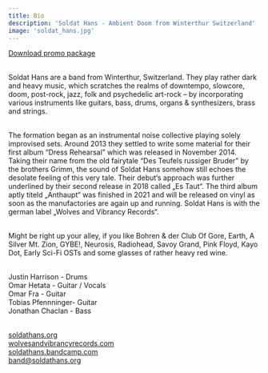 ```yaml
---
title: Bio
description: 'Soldat Hans - Ambient Doom from Winterthur Switzerland'
image: 'soldat_hans.jpg'
---
```


[Download promo package](/files/soldat_hans_promo.zip)<br><br>

Soldat Hans are a band from Winterthur, Switzerland. They play rather dark and heavy music, which scratches the realms of downtempo, slowcore, doom, post-rock, jazz, folk and psychedelic art-rock – by incorporating various instruments like guitars, bass, drums, organs & synthesizers, brass and strings.<br ><br>

The formation began as an instrumental noise collective playing solely improvised sets. Around 2013 they settled to write some material for their first album “Dress Rehearsal” which was released in November 2014. Taking their name from the old fairytale “Des Teufels russiger Bruder” by the brothers Grimm, the sound of Soldat Hans somehow still echoes the desolate feeling of this very tale. Their debut‘s approach was further underlined by their second release in 2018 called „Es Taut“. The third album aptly titeld „Anthaupt“ was finished in 2021 and will be released on vinyl as soon as the manufactories are again up and running. Soldat Hans is with the german label „Wolves and Vibrancy Records“.<br ><br>

Might be right up your alley, if you like Bohren & der Club Of Gore, Earth, A Silver Mt. Zion, GYBE!, Neurosis, Radiohead, Savoy Grand, Pink Floyd, Kayo Dot, Early Sci-Fi OSTs and some glasses of rather heavy red wine.<br ><br>

Justin Harrison - Drums<br >
Omar Hetata - Guitar / Vocals<br>
Omar Fra - Guitar<br>
Tobias Pfennninger- Guitar<br>
Jonathan Chaclan - Bass<br><br>

[soldathans.org](https://www.soldathans.org)<br>
[wolvesandvibrancyrecords.com](https://wolvesandvibrancyrecords.com)<br>
[soldathans.bandcamp.com](https://soldathans.bandcamp.com)<br>
[band@soldathans.org](mailto:band@soldathans.org)<br><br>
